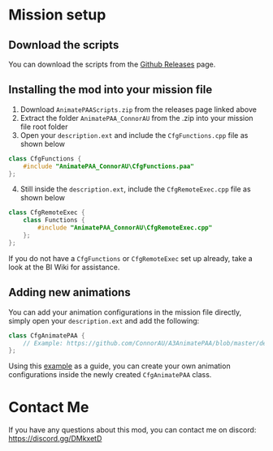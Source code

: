 # Mission setup

## Download the scripts
You can download the scripts from the [Github Releases](https://github.com/ConnorAU/A3AnimatePAA/releases) page.

## Installing the mod into your mission file
1. Download `AnimatePAAScripts.zip` from the releases page linked above
2. Extract the folder `AnimatePAA_ConnorAU` from the .zip into your mission file root folder
3. Open your `description.ext` and include the `CfgFunctions.cpp` file as shown below
```cpp
class CfgFunctions {
    #include "AnimatePAA_ConnorAU\CfgFunctions.paa"
};
```
4. Still inside the `description.ext`, include the `CfgRemoteExec.cpp` file as shown below
```cpp
class CfgRemoteExec {
    class Functions {
        #include "AnimatePAA_ConnorAU\CfgRemoteExec.cpp"
    };
};
```

If you do not have a `CfgFunctions` or `CfgRemoteExec` set up already, take a look at the BI Wiki for assistance.

## Adding new animations
You can add your animation configurations in the mission file directly, simply open your `description.ext` and add the following:
```cpp
class CfgAnimatePAA {
    // Example: https://github.com/ConnorAU/A3AnimatePAA/blob/master/demo/config.cpp#L26-L41
};
```
Using this [example](https://github.com/ConnorAU/A3AnimatePAA/blob/master/demo/config.cpp#L26-L41) as a guide, you can create your own animation configurations inside the newly created `CfgAnimatePAA` class.

# Contact Me
If you have any questions about this mod, you can contact me on discord: https://discord.gg/DMkxetD